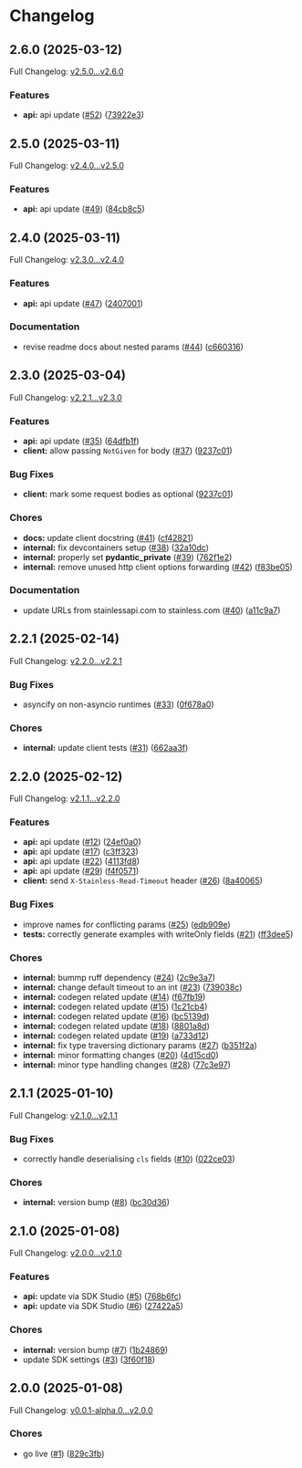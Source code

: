 # Changelog

## 2.6.0 (2025-03-12)

Full Changelog: [v2.5.0...v2.6.0](https://github.com/evrimai/python-client/compare/v2.5.0...v2.6.0)

### Features

* **api:** api update ([#52](https://github.com/evrimai/python-client/issues/52)) ([73922e3](https://github.com/evrimai/python-client/commit/73922e302702b8e6402a758410a2628d5b12a1fa))

## 2.5.0 (2025-03-11)

Full Changelog: [v2.4.0...v2.5.0](https://github.com/evrimai/python-client/compare/v2.4.0...v2.5.0)

### Features

* **api:** api update ([#49](https://github.com/evrimai/python-client/issues/49)) ([84cb8c5](https://github.com/evrimai/python-client/commit/84cb8c5f9419efd9e6cbe5c31ebdf147957ed137))

## 2.4.0 (2025-03-11)

Full Changelog: [v2.3.0...v2.4.0](https://github.com/evrimai/python-client/compare/v2.3.0...v2.4.0)

### Features

* **api:** api update ([#47](https://github.com/evrimai/python-client/issues/47)) ([2407001](https://github.com/evrimai/python-client/commit/240700130f8a55325834c9742fc5cd8f02134819))


### Documentation

* revise readme docs about nested params ([#44](https://github.com/evrimai/python-client/issues/44)) ([c660316](https://github.com/evrimai/python-client/commit/c6603162721f87febb5d3decdcfb584299da120b))

## 2.3.0 (2025-03-04)

Full Changelog: [v2.2.1...v2.3.0](https://github.com/evrimai/python-client/compare/v2.2.1...v2.3.0)

### Features

* **api:** api update ([#35](https://github.com/evrimai/python-client/issues/35)) ([64dfb1f](https://github.com/evrimai/python-client/commit/64dfb1ff52376e845259ba48a028f4fba2d729a8))
* **client:** allow passing `NotGiven` for body ([#37](https://github.com/evrimai/python-client/issues/37)) ([9237c01](https://github.com/evrimai/python-client/commit/9237c0197cb4a55c8b23d5f418c53893ad7b1f3d))


### Bug Fixes

* **client:** mark some request bodies as optional ([9237c01](https://github.com/evrimai/python-client/commit/9237c0197cb4a55c8b23d5f418c53893ad7b1f3d))


### Chores

* **docs:** update client docstring ([#41](https://github.com/evrimai/python-client/issues/41)) ([cf42821](https://github.com/evrimai/python-client/commit/cf4282194d4f3690645e2e5b4237ed5efc440c69))
* **internal:** fix devcontainers setup ([#38](https://github.com/evrimai/python-client/issues/38)) ([32a10dc](https://github.com/evrimai/python-client/commit/32a10dc3ab18a7e9d74ab92707446b9dec4c847a))
* **internal:** properly set __pydantic_private__ ([#39](https://github.com/evrimai/python-client/issues/39)) ([762f1e2](https://github.com/evrimai/python-client/commit/762f1e26e38bd452043a7e35a3313e467e6c9e5b))
* **internal:** remove unused http client options forwarding ([#42](https://github.com/evrimai/python-client/issues/42)) ([f83be05](https://github.com/evrimai/python-client/commit/f83be0532ea982e95741d05633d11307332bc985))


### Documentation

* update URLs from stainlessapi.com to stainless.com ([#40](https://github.com/evrimai/python-client/issues/40)) ([a11c9a7](https://github.com/evrimai/python-client/commit/a11c9a7b194c26e350b74f375ae7504795a078a5))

## 2.2.1 (2025-02-14)

Full Changelog: [v2.2.0...v2.2.1](https://github.com/evrimai/python-client/compare/v2.2.0...v2.2.1)

### Bug Fixes

* asyncify on non-asyncio runtimes ([#33](https://github.com/evrimai/python-client/issues/33)) ([0f678a0](https://github.com/evrimai/python-client/commit/0f678a04c97b4f8b20cc0ff16e913df13271d468))


### Chores

* **internal:** update client tests ([#31](https://github.com/evrimai/python-client/issues/31)) ([662aa3f](https://github.com/evrimai/python-client/commit/662aa3fe8b98abb811f323efb6e08d8c039c93d7))

## 2.2.0 (2025-02-12)

Full Changelog: [v2.1.1...v2.2.0](https://github.com/evrimai/python-client/compare/v2.1.1...v2.2.0)

### Features

* **api:** api update ([#12](https://github.com/evrimai/python-client/issues/12)) ([24ef0a0](https://github.com/evrimai/python-client/commit/24ef0a091f8a0d459f3a530be720a05f69ae6001))
* **api:** api update ([#17](https://github.com/evrimai/python-client/issues/17)) ([c3ff323](https://github.com/evrimai/python-client/commit/c3ff3236d8668d1c99884fee1ab7f9fe727e1868))
* **api:** api update ([#22](https://github.com/evrimai/python-client/issues/22)) ([4113fd8](https://github.com/evrimai/python-client/commit/4113fd88272cb33c2145a705877ae9beddeeec25))
* **api:** api update ([#29](https://github.com/evrimai/python-client/issues/29)) ([f4f0571](https://github.com/evrimai/python-client/commit/f4f0571a214821dd6409ac7a876c64a99bdfe2db))
* **client:** send `X-Stainless-Read-Timeout` header ([#26](https://github.com/evrimai/python-client/issues/26)) ([8a40065](https://github.com/evrimai/python-client/commit/8a400654709e627ce4ef3d0d17a953f2bdc2e04b))


### Bug Fixes

* improve names for conflicting params ([#25](https://github.com/evrimai/python-client/issues/25)) ([edb909e](https://github.com/evrimai/python-client/commit/edb909e111568e81ac00d20a7c18f797e1a303bc))
* **tests:** correctly generate examples with writeOnly fields ([#21](https://github.com/evrimai/python-client/issues/21)) ([ff3dee5](https://github.com/evrimai/python-client/commit/ff3dee5c2e3a82a751437c52a0443bdedf6b9735))


### Chores

* **internal:** bummp ruff dependency ([#24](https://github.com/evrimai/python-client/issues/24)) ([2c9e3a7](https://github.com/evrimai/python-client/commit/2c9e3a73ecd12a00c33817917ecf6c9bddcfe32d))
* **internal:** change default timeout to an int ([#23](https://github.com/evrimai/python-client/issues/23)) ([739038c](https://github.com/evrimai/python-client/commit/739038cc61b63c6e4823d9ba3db3d0f4252f4d6d))
* **internal:** codegen related update ([#14](https://github.com/evrimai/python-client/issues/14)) ([f67fb19](https://github.com/evrimai/python-client/commit/f67fb1963737d3992fb655729fd9e2bad513a4e7))
* **internal:** codegen related update ([#15](https://github.com/evrimai/python-client/issues/15)) ([1c21cb4](https://github.com/evrimai/python-client/commit/1c21cb426aa089184cdd79bb5c1d949d8de39bae))
* **internal:** codegen related update ([#16](https://github.com/evrimai/python-client/issues/16)) ([bc5139d](https://github.com/evrimai/python-client/commit/bc5139da1e0ae996f9ee36d07735f739a400f4d5))
* **internal:** codegen related update ([#18](https://github.com/evrimai/python-client/issues/18)) ([8801a8d](https://github.com/evrimai/python-client/commit/8801a8d7bed8b234483b0c2144146467112fbb09))
* **internal:** codegen related update ([#19](https://github.com/evrimai/python-client/issues/19)) ([a733d12](https://github.com/evrimai/python-client/commit/a733d12fc61911da0e62d23c64cf3c638041cc6c))
* **internal:** fix type traversing dictionary params ([#27](https://github.com/evrimai/python-client/issues/27)) ([b351f2a](https://github.com/evrimai/python-client/commit/b351f2a7dd438677ab4426f82765dbcff09add0c))
* **internal:** minor formatting changes ([#20](https://github.com/evrimai/python-client/issues/20)) ([4d15cd0](https://github.com/evrimai/python-client/commit/4d15cd05b28a8d50b2897ddf770937f4e127fbb5))
* **internal:** minor type handling changes ([#28](https://github.com/evrimai/python-client/issues/28)) ([77c3e97](https://github.com/evrimai/python-client/commit/77c3e9716bc9373980e15b4f5993682b9f5cb813))

## 2.1.1 (2025-01-10)

Full Changelog: [v2.1.0...v2.1.1](https://github.com/evrimai/python-client/compare/v2.1.0...v2.1.1)

### Bug Fixes

* correctly handle deserialising `cls` fields ([#10](https://github.com/evrimai/python-client/issues/10)) ([022ce03](https://github.com/evrimai/python-client/commit/022ce03bbd753d947e8b0bb47216df124cfef0c7))


### Chores

* **internal:** version bump ([#8](https://github.com/evrimai/python-client/issues/8)) ([bc30d36](https://github.com/evrimai/python-client/commit/bc30d368e3a47f4516b0ee1ac5d6d5c9bf0d2747))

## 2.1.0 (2025-01-08)

Full Changelog: [v2.0.0...v2.1.0](https://github.com/evrimai/python-client/compare/v2.0.0...v2.1.0)

### Features

* **api:** update via SDK Studio ([#5](https://github.com/evrimai/python-client/issues/5)) ([768b6fc](https://github.com/evrimai/python-client/commit/768b6fcc9838b5d84b879d0e53663e4f145e729b))
* **api:** update via SDK Studio ([#6](https://github.com/evrimai/python-client/issues/6)) ([27422a5](https://github.com/evrimai/python-client/commit/27422a5b19c7f634b0879f04e35651e6dfd40634))


### Chores

* **internal:** version bump ([#7](https://github.com/evrimai/python-client/issues/7)) ([1b24869](https://github.com/evrimai/python-client/commit/1b24869a016eb23bae79059ecb897297ca551201))
* update SDK settings ([#3](https://github.com/evrimai/python-client/issues/3)) ([3f60f18](https://github.com/evrimai/python-client/commit/3f60f18c14aeaab599a758244796417427b52897))

## 2.0.0 (2025-01-08)

Full Changelog: [v0.0.1-alpha.0...v2.0.0](https://github.com/evrimai/python-client/compare/v0.0.1-alpha.0...v2.0.0)

### Chores

* go live ([#1](https://github.com/evrimai/python-client/issues/1)) ([829c3fb](https://github.com/evrimai/python-client/commit/829c3fb6a9f59d38cea2d0f27893ad30ef1c7938))

